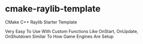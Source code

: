 # cmake-raylib-template

CMake C++ Raylib Starter Template 

Very Easy To Use With Custom Functions Like OnStart, OnUpdate, OnShutdown Similar To How Game Engines Are Setup